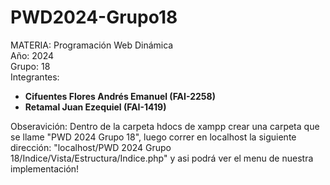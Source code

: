 # PWD2024-Grupo18
MATERIA: Programación Web Dinámica<br>
Año: 2024<br>
Grupo: 18<br>
Integrantes: <ul><li><b>Cifuentes Flores Andrés Emanuel (FAI-2258)</b></li><li><b>Retamal Juan Ezequiel (FAI-1419)</b></li></ul>
Obseravición: Dentro de la carpeta hdocs de xampp crear una carpeta que se llame "PWD 2024 Grupo 18", luego correr en localhost la siguiente dirección: "localhost/PWD 2024 Grupo 18/Indice/Vista/Estructura/Indice.php" y asi podrá ver el menu de nuestra implementación!
